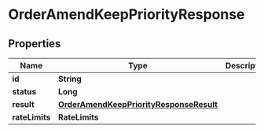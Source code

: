 

# OrderAmendKeepPriorityResponse


## Properties

| Name | Type | Description | Notes |
|------------ | ------------- | ------------- | -------------|
|**id** | **String** |  |  [optional] |
|**status** | **Long** |  |  [optional] |
|**result** | [**OrderAmendKeepPriorityResponseResult**](OrderAmendKeepPriorityResponseResult.md) |  |  [optional] |
|**rateLimits** | **RateLimits** |  |  [optional] |



